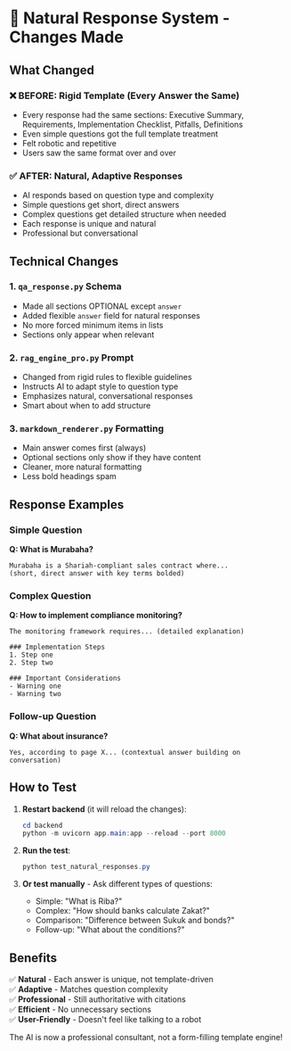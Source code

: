 # 🎯 Natural Response System - Changes Made

## What Changed

### ❌ BEFORE: Rigid Template (Every Answer the Same)
- Every response had the same sections: Executive Summary, Requirements, Implementation Checklist, Pitfalls, Definitions
- Even simple questions got the full template treatment
- Felt robotic and repetitive
- Users saw the same format over and over

### ✅ AFTER: Natural, Adaptive Responses
- AI responds based on question type and complexity
- Simple questions get short, direct answers
- Complex questions get detailed structure when needed
- Each response is unique and natural
- Professional but conversational

## Technical Changes

### 1. `qa_response.py` Schema
- Made all sections OPTIONAL except `answer`
- Added flexible `answer` field for natural responses
- No more forced minimum items in lists
- Sections only appear when relevant

### 2. `rag_engine_pro.py` Prompt
- Changed from rigid rules to flexible guidelines
- Instructs AI to adapt style to question type
- Emphasizes natural, conversational responses
- Smart about when to add structure

### 3. `markdown_renderer.py` Formatting
- Main answer comes first (always)
- Optional sections only show if they have content
- Cleaner, more natural formatting
- Less bold headings spam

## Response Examples

### Simple Question
**Q: What is Murabaha?**
```
Murabaha is a Shariah-compliant sales contract where...
(short, direct answer with key terms bolded)
```

### Complex Question
**Q: How to implement compliance monitoring?**
```
The monitoring framework requires... (detailed explanation)

### Implementation Steps
1. Step one
2. Step two

### Important Considerations
- Warning one
- Warning two
```

### Follow-up Question
**Q: What about insurance?**
```
Yes, according to page X... (contextual answer building on conversation)
```

## How to Test

1. **Restart backend** (it will reload the changes):
   ```powershell
   cd backend
   python -m uvicorn app.main:app --reload --port 8000
   ```

2. **Run the test**:
   ```powershell
   python test_natural_responses.py
   ```

3. **Or test manually** - Ask different types of questions:
   - Simple: "What is Riba?"
   - Complex: "How should banks calculate Zakat?"
   - Comparison: "Difference between Sukuk and bonds?"
   - Follow-up: "What about the conditions?"

## Benefits

✅ **Natural** - Each answer is unique, not template-driven  
✅ **Adaptive** - Matches question complexity  
✅ **Professional** - Still authoritative with citations  
✅ **Efficient** - No unnecessary sections  
✅ **User-Friendly** - Doesn't feel like talking to a robot  

The AI is now a professional consultant, not a form-filling template engine!
